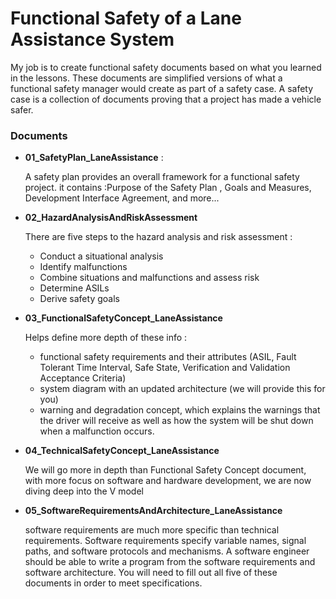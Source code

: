# Functional Safety of a Lane Assistance System

My job is to create functional safety documents based on what you learned in the lessons. These documents are simplified versions of what a functional safety manager would create as part of a safety case. A safety case is a collection of documents proving that a project has made a vehicle safer.


### Documents 

* **01_SafetyPlan_LaneAssistance** :

  A safety plan provides an overall framework for a functional safety project.
  it contains :Purpose of the Safety Plan , Goals and Measures, Development Interface Agreement, and more...

* **02_HazardAnalysisAndRiskAssessment**
    
    There are five steps to the hazard analysis and risk assessment : 
    *  Conduct a situational analysis
    *  Identify malfunctions
    *  Combine situations and malfunctions and assess risk
    *  Determine ASILs
    * Derive safety goals

* **03_FunctionalSafetyConcept_LaneAssistance**
    
    Helps define more depth of these info :

    *  functional safety requirements and their attributes (ASIL, Fault Tolerant Time Interval, Safe State, Verification and Validation Acceptance Criteria)
    *  system diagram with an updated architecture (we will provide this for you)
    *  warning and degradation concept, which explains the warnings that the driver will receive as well as how the system will be shut down when a malfunction occurs.

* **04_TechnicalSafetyConcept_LaneAssistance**

    We will go more in depth than Functional Safety Concept document, with more focus on software and hardware development, we are now diving deep into the V model

* **05_SoftwareRequirementsAndArchitecture_LaneAssistance**

    software requirements are much more specific than technical requirements. Software requirements specify variable names, signal paths, and software protocols and mechanisms. A software engineer should be able to write a program from the software requirements and software architecture.
You will need to fill out all five of these documents in order to meet specifications.  

